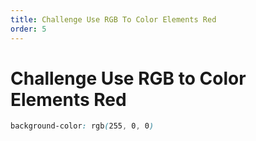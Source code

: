 ```yaml
---
title: Challenge Use RGB To Color Elements Red
order: 5
---
```

# Challenge Use RGB to Color Elements Red

```css
background-color: rgb(255, 0, 0)
```
